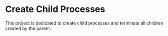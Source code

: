 # Create Child Processes
This project is dedicated to create child processes and terminate all children created by the parent.
